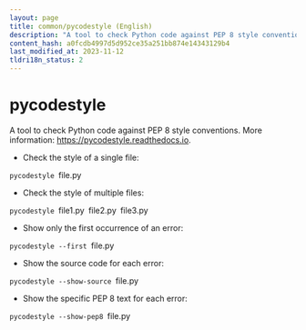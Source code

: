 ```yaml
---
layout: page
title: common/pycodestyle (English)
description: "A tool to check Python code against PEP 8 style conventions."
content_hash: a0fcdb4997d5d952ce35a251bb874e14343129b4
last_modified_at: 2023-11-12
tldri18n_status: 2
---
```

# pycodestyle

A tool to check Python code against PEP 8 style conventions.
More information: <https://pycodestyle.readthedocs.io>.

- Check the style of a single file:

`pycodestyle `<span class="tldr-var badge badge-pill bg-dark-lm bg-white-dm text-white-lm text-dark-dm font-weight-bold">file.py</span>

- Check the style of multiple files:

`pycodestyle `<span class="tldr-var badge badge-pill bg-dark-lm bg-white-dm text-white-lm text-dark-dm font-weight-bold">file1.py</span>` `<span class="tldr-var badge badge-pill bg-dark-lm bg-white-dm text-white-lm text-dark-dm font-weight-bold">file2.py</span>` `<span class="tldr-var badge badge-pill bg-dark-lm bg-white-dm text-white-lm text-dark-dm font-weight-bold">file3.py</span>

- Show only the first occurrence of an error:

`pycodestyle --first `<span class="tldr-var badge badge-pill bg-dark-lm bg-white-dm text-white-lm text-dark-dm font-weight-bold">file.py</span>

- Show the source code for each error:

`pycodestyle --show-source `<span class="tldr-var badge badge-pill bg-dark-lm bg-white-dm text-white-lm text-dark-dm font-weight-bold">file.py</span>

- Show the specific PEP 8 text for each error:

`pycodestyle --show-pep8 `<span class="tldr-var badge badge-pill bg-dark-lm bg-white-dm text-white-lm text-dark-dm font-weight-bold">file.py</span>
